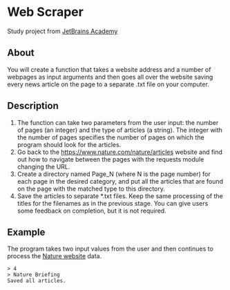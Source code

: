 # Web Scraper
Study project from [JetBrains Academy](https://hyperskill.org/projects/145)

## About
You will create a function that takes a website address and a number of webpages as input arguments and then goes all over the website saving every news article on the page to a separate .txt file on your computer.

## Description
1. The function can take two parameters from the user input: the number of pages (an integer) and the type of articles (a string). The integer with the number of pages specifies the number of pages on which the program should look for the articles.
2. Go back to the https://www.nature.com/nature/articles website and find out how to navigate between the pages with the requests module changing the URL.
3. Create a directory named Page_N (where N is the page number) for each page in the desired category, and put all the articles that are found on the page with the matched type to this directory.
4. Save the articles to separate *.txt files. Keep the same processing of the titles for the filenames as in the previous stage. You can give users some feedback on completion, but it is not required.

## Example
The program takes two input values from the user and then continues to process the [Nature website](https://www.nature.com/nature/articles) data.
```
> 4
> Nature Briefing
Saved all articles.
```
